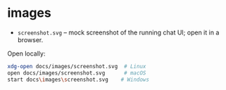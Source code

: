# images

- `screenshot.svg` – mock screenshot of the running chat UI; open it in a browser.

Open locally:
```bash
xdg-open docs/images/screenshot.svg  # Linux
open docs/images/screenshot.svg      # macOS
start docs\images\screenshot.svg    # Windows
```